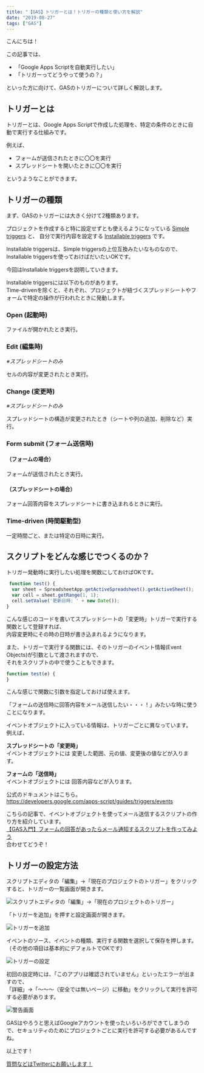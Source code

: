 ```yaml
---
title: "【GAS】トリガーとは！トリガーの種類と使い方を解説"
date: "2019-08-27"
tags: ["GAS"]
---
```


こんにちは！

この記事では、

- 「Google Apps Scriptを自動実行したい」
- 「トリガーってどうやって使うの？」

といった方に向けて、GASのトリガーについて詳しく解説します。

##  トリガーとは

トリガーとは、Google Apps Scriptで作成した処理を、特定の条件のときに自動で実行する仕組みです。

例えば、
- フォームが送信されたときに〇〇を実行
- スプレッドシートを開いたときに〇〇を実行

というようなことができます。

##  トリガーの種類

まず、GASのトリガーには大きく分けて2種類あります。

プロジェクトを作成すると特に設定せずとも使えるようになっている
<a href="https://developers.google.com/apps-script/guides/triggers/" target="_blank" rel="noopener noreferrer">Simple triggers</a>
と、 自分で実行内容を設定する
<a href="https://developers.google.com/apps-script/guides/triggers/installable" target="_blank" rel="noopener noreferrer">Installable triggers</a>
です。

Installable triggersは、Simple triggersの上位互換みたいなものなので、Installable triggersを使っておけばだいたいOKです。

今回はInstallable triggersを説明していきます。

Installable triggersには以下のものがあります。
<br/>
Time-drivenを除くと、それぞれ、プロジェクトが紐づくスプレッドシートやフォームで特定の操作が行われたときに発動します。

###  Open (起動時)

ファイルが開かれたとき実行。

###  Edit (編集時)

_※スプレッドシートのみ_

セルの内容が変更されたとき実行。

###  Change (変更時)

_※スプレッドシートのみ_

スプレッドシートの構造が変更されたとき（シートや列の追加、削除など）実行。


###  Form submit (フォーム送信時)

#### （フォームの場合）

フォームが送信されたとき実行。

#### （スプレッドシートの場合）

フォーム回答内容をスプレッドシートに書き込まれるときに実行。

### Time-driven (時間駆動型)

一定時間ごと、または特定の日時に実行。

## スクリプトをどんな感じでつくるのか？

トリガー発動時に実行したい処理を関数にしておけばOKです。

```js
 function test() {
  var sheet = SpreadsheetApp.getActiveSpreadsheet().getActiveSheet();
  var cell = sheet.getRange(1, 1);
  cell.setValue('更新日時: ' + new Date());
}
```

こんな感じのコードを書いてスプレッドシートの「変更時」トリガーで実行する関数として登録すれば、
<br/>
内容変更時にその時の日時が書き込まれるようになります。

また、トリガーで実行する関数には、そのトリガーのイベント情報(Event Objects)が引数として渡されますので、
<br/>
それをスクリプトの中で使うこともできます。


```js
function test(e) {
}
```

こんな感じで関数に引数を指定しておけば使えます。

「フォームの送信時に回答内容をメール送信したい・・・！」みたいな時に使うことになります。

イベントオブジェクトに入っている情報は、トリガーごとに異なっています。
<br/>
例えば、

**スプレッドシートの「変更時」**
<br/>
イベントオブジェクトには 変更した範囲、元の値、変更後の値などが入ります。

**フォームの「送信時」**
<br/>
イベントオブジェクトには 回答内容などが入ります。

公式のドキュメントはこちら。
<br/>
<a href="https://developers.google.com/apps-script/guides/triggers/events" target="_blank" rel="noopener noreferrer">https://developers.google.com/apps-script/guides/triggers/events</a>

こちらの記事で、イベントオブジェクトを使ってメール送信するスクリプトの作り方を紹介しています。
<br/>
<a href="/gas-form-send-email-tutorial/">【GAS入門】フォームの回答があったらメール通知するスクリプトを作ってみよう</a>
<br/>
合わせてどうぞ！

##  トリガーの設定方法

スクリプトエディタの「編集」→「現在のプロジェクトのトリガー」をクリックすると、トリガーの一覧画面が開きます。

![スクリプトエディタの「編集」→「現在のプロジェクトのトリガー」](menu-trigger.jpg)

「トリガーを追加」を押すと設定画面が開きます。

![トリガーを追加](add-trigger-button.jpg)

イベントのソース、イベントの種類、実行する関数を選択して保存を押します。
<br/>
（その他の項目は基本的にデフォルトでOKです）

![トリガーの設定](trigger-options.jpg)

初回の設定時には、「このアプリは確認されていません」といったエラーが出ますので、
<br/>
「詳細」→「〜〜〜（安全では無いページ）に移動」をクリックして実行を許可する必要があります。

![警告画面](warning.jpg)

GASはやろうと思えばGoogleアカウントを使ったいろいろができてしまうので、セキュリティのためにプロジェクトごとに実行を許可する必要があるんですね。

以上です！

<a href="https://twitter.com/zzzaaawwwaaa" target="_blank" rel="noopener noreferrer">質問などはTwitterにお願いします！</a>
